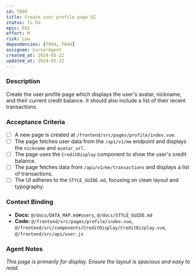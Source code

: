 ```yaml
---
id: T006
title: Create user profile page UI
status: To Do
epic: E01
effort: M
risk: Low
dependencies: [T004, T044]
assignee: CursorAgent
created_at: 2024-05-22
updated_at: 2024-05-22
---
```


### Description

Create the user profile page which displays the user's avatar, nickname, and their current credit balance. It should also include a list of their recent transactions.

### Acceptance Criteria

- [ ] A new page is created at `/frontend/src/pages/profile/index.vue`.
- [ ] The page fetches user data from the `/api/v1/me` endpoint and displays the `nickname` and `avatar_url`.
- [ ] The page uses the `CreditDisplay` component to show the user's credit balance.
- [ ] The page fetches data from `/api/v1/me/transactions` and displays a list of transactions.
- [ ] The UI adheres to the `STYLE_GUIDE.md`, focusing on clean layout and typography.

### Context Binding

- **Docs:** `@/docs/DATA_MAP.md#users`, `@/docs/STYLE_GUIDE.md`
- **Code:** `@/frontend/src/pages/profile/index.vue`, `@/frontend/src/components/CreditDisplay/CreditDisplay.vue`, `@/frontend/src/api/user.js`

### Agent Notes

*This page is primarily for display. Ensure the layout is spacious and easy to read.* 